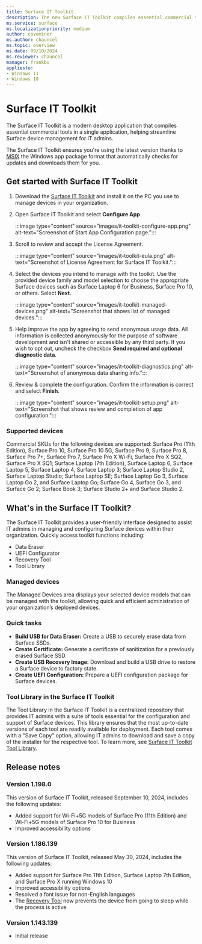 ```yaml
---
title: Surface IT Toolkit
description: The new Surface IT Toolkit compiles essential commercial tools in a single application, helping streamline Surface device management for IT admins.
ms.service: surface
ms.localizationpriority: medium
author: coveminer
ms.author: chauncel
ms.topic: overview
ms.date: 09/10/2024
ms.reviewer: chauncel
manager: frankbu
appliesto:
- Windows 11
- Windows 10
---
```


# Surface IT Toolkit

The Surface IT Toolkit is a modern desktop application that compiles essential commercial tools in a single application, helping streamline Surface device management for IT admins.

The Surface IT Toolkit ensures you're using the latest version thanks to [MSIX](/windows/msix/overview) the Windows app package format that automatically checks for updates and downloads them for you.

## Get started with Surface IT Toolkit

1. Download the [Surface IT Toolkit](https://www.microsoft.com/download/details.aspx?id=46703) and install it on the PC you use to manage devices in your organization.

2. Open Surface IT Toolkit and select **Configure App**.

    :::image type="content" source="images/it-toolkit-configure-app.png" alt-text="Screenshot of Start App Configuration page.":::

3. Scroll to review and accept the License Agreement.

    :::image type="content" source="images/it-toolkit-eula.png" alt-text="Screenshot of License Agreement for Surface IT Toolkit.":::

4. Select the devices you intend to manage with the toolkit. Use the provided device family and model selection to choose the appropriate Surface devices such as Surface Laptop 6 for Business, Surface Pro 10, or others. Select **Next**.

    :::image type="content" source="images/it-toolkit-managed-devices.png" alt-text="Screenshot that shows list of managed devices.":::

5. Help improve the app by agreeing to send anonymous usage data. All information is collected anonymously for the purpose of software development and isn't shared or accessible by any third party. If you wish to opt out, uncheck the checkbox **Send required and optional diagnostic data**.

    :::image type="content" source="images/it-toolkit-diagnostics.png" alt-text="Screenshot of anonymous data sharing info.":::

6. Review & complete the configuration. Confirm the information is correct and select **Finish**.

    :::image type="content" source="images/it-toolkit-setup.png" alt-text="Screenshot that shows review and completion of app configuration.":::

### Supported devices

Commercial SKUs for the following devices are supported: Surface Pro (11th Edition), Surface Pro 10, Surface Pro 10 5G, Surface Pro 9, Surface Pro 8, Surface Pro 7+, Surface Pro 7, Surface Pro X Wi-Fi, Surface Pro X SQ2,  Surface Pro X SQ1; Surface Laptop (7th Edition), Surface Laptop 6, Surface Laptop 5, Surface Laptop 4, Surface Laptop 3; Surface Laptop Studio 2, Surface Laptop Studio; Surface Laptop SE; Surface Laptop Go 3, Surface Laptop Go 2, and Surface Laptop Go;  Surface Go 4, Surface Go 3, and Surface Go 2; Surface Book 3; Surface Studio 2+ and Surface Studio 2.

## What's in the Surface IT Toolkit?

The Surface IT Toolkit provides a user-friendly interface designed to assist IT admins in managing and configuring Surface devices within their organization. Quickly access toolkit functions including:

- Data Eraser
- UEFI Configurator
- Recovery Tool  
- Tool Library

### Managed devices 

The Managed Devices area displays your selected device models that can be managed with the toolkit, allowing quick and efficient administration of your organization’s deployed devices.

### Quick tasks

- **Build USB for Data Eraser:** Create a USB to securely erase data from Surface SSDs.
- **Create Certificate:** Generate a certificate of sanitization for a previously erased Surface SSD.
- **Create USB Recovery Image:**  Download and build a USB drive to restore a Surface device to factory state.
- **Create UEFI Configuration:** Prepare a UEFI configuration package for Surface devices.

### Tool Library in the Surface IT Toolkit

The Tool Library in the Surface IT Toolkit is a centralized repository that provides IT admins with a suite of tools essential for the configuration and support of Surface devices. This library ensures that the most up-to-date versions of each tool are readily available for deployment. Each tool comes with a "Save Copy" option, allowing IT admins to download and save a copy of the installer for the respective tool. To learn more, see [Surface IT Toolkit Tool Library](surface-it-toolkit-library.md).

## Release notes

### Version 1.198.0

This version of Surface IT Toolkit, released September 10, 2024, includes the following updates:

- Added support for Wi-Fi+5G models of Surface Pro (11th Edition) and Wi-Fi+5G models of Surface Pro 10 for Business
- Improved accessibility options

### Version 1.186.139

This version of Surface IT Toolkit, released May 30, 2024, includes the following updates:

- Added support for Surface Pro 11th Edition, Surface Laptop 7th Edition, and Surface Pro X running Windows 10
- Improved accessibility options
- Resolved a font issue for non-English languages
- The [Recovery Tool](surface-it-toolkit-usb-recover.md) now prevents the device from going to sleep while the process is active

### Version 1.143.139

- Initial release